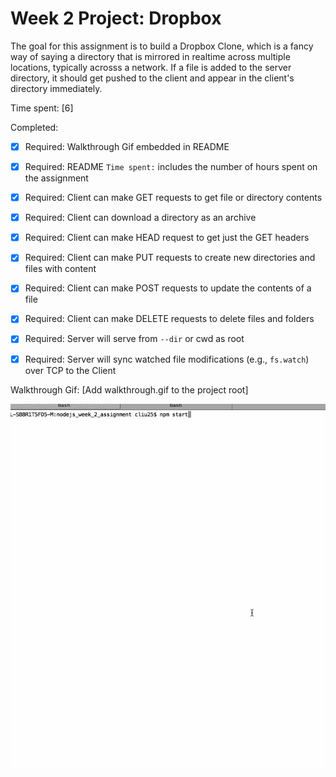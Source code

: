 # Week 2 Project: Dropbox

The goal for this assignment is to build a Dropbox Clone, which is a fancy way of saying a directory that is mirrored in realtime across multiple locations, typically acrosss a network. If a file is added to the server directory, it should get pushed to the client and appear in the client's directory immediately.

Time spent: [6]

Completed:

* [x] Required: Walkthrough Gif embedded in README 
* [x] Required: README `Time spent:` includes the number of hours spent on the assignment
* [x] Required: Client can make GET requests to get file or directory contents
* [x] Required: Client can download a directory as an archive
* [x] Required: Client can make HEAD request to get just the GET headers 
* [x] Required: Client can make PUT requests to create new directories and files with content
* [x] Required: Client can make POST requests to update the contents of a file
* [x] Required: Client can make DELETE requests to delete files and folders
* [x] Required: Server will serve from `--dir` or cwd as root
* [x] Required: Server will sync watched file modifications (e.g., `fs.watch`) over TCP to the Client


Walkthrough Gif:
[Add walkthrough.gif to the project root]

![Video Walkthrough](walkthrough.gif)

